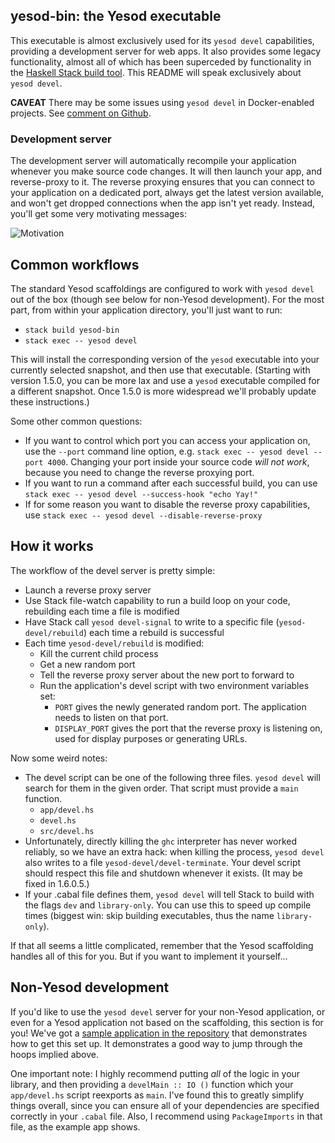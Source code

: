 ## yesod-bin: the Yesod executable

This executable is almost exclusively used for its `yesod devel`
capabilities, providing a development server for web apps. It also
provides some legacy functionality, almost all of which has been
superceded by functionality in the
[Haskell Stack build tool](http://haskellstack.org/). This README will
speak exclusively about `yesod devel`.

__CAVEAT__ There may be some issues using `yesod devel` in Docker-enabled
projects. See [comment on
Github](https://github.com/yesodweb/yesod/pull/1305#issuecomment-263204471).

### Development server

The development server will automatically recompile your application
whenever you make source code changes. It will then launch your app,
and reverse-proxy to it. The reverse proxying ensures that you can
connect to your application on a dedicated port, always get the latest
version available, and won't get dropped connections when the app
isn't yet ready. Instead, you'll get some very motivating messages:

![Motivation](https://i.sli.mg/nO6DvN.png)

## Common workflows

The standard Yesod scaffoldings are configured to work with `yesod
devel` out of the box (though see below for non-Yesod
development). For the most part, from within your application
directory, you'll just want to run:

* `stack build yesod-bin`
* `stack exec -- yesod devel`

This will install the corresponding version of the `yesod` executable
into your currently selected snapshot, and then use that
executable. (Starting with version 1.5.0, you can be more lax and use
a `yesod` executable compiled for a different snapshot. Once 1.5.0 is
more widespread we'll probably update these instructions.)

Some other common questions:

* If you want to control which port you can access your application
  on, use the `--port` command line option, e.g. `stack exec -- yesod
  devel --port 4000`. Changing your port inside your source code _will
  not work_, because you need to change the reverse proxying port.
* If you want to run a command after each successful build, you can
  use `stack exec -- yesod devel --success-hook "echo Yay!"`
* If for some reason you want to disable the reverse proxy
  capabilities, use `stack exec -- yesod devel
  --disable-reverse-proxy`

## How it works

The workflow of the devel server is pretty simple:

* Launch a reverse proxy server
* Use Stack file-watch capability to run a build loop on your code,
  rebuilding each time a file is modified
* Have Stack call `yesod devel-signal` to write to a specific file
  (`yesod-devel/rebuild`) each time a rebuild is successful
* Each time `yesod-devel/rebuild` is modified:
  * Kill the current child process
  * Get a new random port
  * Tell the reverse proxy server about the new port to forward to
  * Run the application's devel script with two environment variables
    set:
    * `PORT` gives the newly generated random port. The application
      needs to listen on that port.
    * `DISPLAY_PORT` gives the port that the reverse proxy is
      listening on, used for display purposes or generating URLs.

Now some weird notes:

* The devel script can be one of the following three files. `yesod
  devel` will search for them in the given order. That script must
  provide a `main` function.
  * `app/devel.hs`
  * `devel.hs`
  * `src/devel.hs`
* Unfortunately, directly killing the `ghc` interpreter has never
  worked reliably, so we have an extra hack: when killing the process,
  `yesod devel` also writes to a file
  `yesod-devel/devel-terminate`. Your devel script should respect this
  file and shutdown whenever it exists.
  (It may be fixed in 1.6.0.5.)
* If your .cabal file defines them, `yesod devel` will tell Stack to
  build with the flags `dev` and `library-only`. You can use this to
  speed up compile times (biggest win: skip building executables, thus
  the name `library-only`).

If that all seems a little complicated, remember that the Yesod
scaffolding handles all of this for you. But if you want to implement
it yourself...

## Non-Yesod development

If you'd like to use the `yesod devel` server for your non-Yesod
application, or even for a Yesod application not based on the
scaffolding, this section is for you! We've got a
[sample application in the repository](https://github.com/yesodweb/yesod/tree/master/yesod-bin/devel-example)
that demonstrates how to get this set up. It demonstrates a good way
to jump through the hoops implied above.

One important note: I highly recommend putting _all_ of the logic in
your library, and then providing a `develMain :: IO ()` function which
your `app/devel.hs` script reexports as `main`. I've found this to
greatly simplify things overall, since you can ensure all of your
dependencies are specified correctly in your `.cabal` file. Also, I
recommend using `PackageImports` in that file, as the example app
shows.

